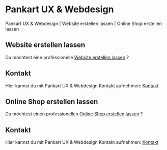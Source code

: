 # Pankart UX & Webdesign

Pankart UX & Webdesign | Website erstellen lassen | Online Shop erstellen lassen

## Website erstellen lassen

Du möchtest eine professionelle [Website erstellen lassen](https://www.pankart.dev/website-erstellung/) ?

## Kontakt

Hier kannst du mit Pankart UX & Webdesign Kontakt aufnehmen: [Kontakt](https://www.pankart.dev/kontakt/)

## Online Shop erstellen lassen

Du möchtest einen professionellen [Online Shop erstellen lassen](https://www.pankart.dev/online-shop-erstellung/) ?

## Kontakt

Hier kannst du mit Pankart UX & Webdesign Kontakt aufnehmen: [Kontakt](https://www.pankart.dev/kontakt/)
